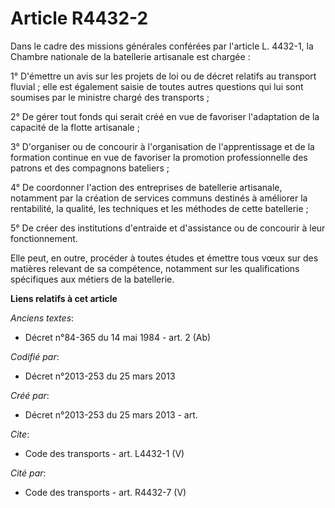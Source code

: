 # Article R4432-2

Dans le cadre des missions générales conférées par l'article L. 4432-1, la Chambre nationale de la batellerie artisanale est
chargée : 

1° D'émettre un avis sur les projets de loi ou de décret relatifs au transport fluvial ; elle est également saisie de toutes
autres questions qui lui sont soumises par le ministre chargé des transports ; 

2° De gérer tout fonds qui serait créé en vue de favoriser l'adaptation de la capacité de la flotte artisanale ; 

3° D'organiser ou de concourir à l'organisation de l'apprentissage et de la formation continue en vue de favoriser la
promotion professionnelle des patrons et des compagnons bateliers ; 

4° De coordonner l'action des entreprises de batellerie artisanale, notamment par la création de services communs destinés à
améliorer la rentabilité, la qualité, les techniques et les méthodes de cette batellerie ; 

5° De créer des institutions d'entraide et d'assistance ou de concourir à leur fonctionnement. 

Elle peut, en outre, procéder à toutes études et émettre tous vœux sur des matières relevant de sa compétence, notamment sur
les qualifications spécifiques aux métiers de la batellerie.

**Liens relatifs à cet article**

_Anciens textes_:

  - Décret n°84-365 du 14 mai 1984 - art. 2 (Ab)

_Codifié par_:

  - Décret n°2013-253 du 25 mars 2013

_Créé par_:

  - Décret n°2013-253 du 25 mars 2013 - art.

_Cite_:

  - Code des transports - art. L4432-1 (V)

_Cité par_:

  - Code des transports - art. R4432-7 (V)
